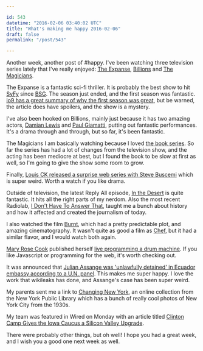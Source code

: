 ```yaml
---

id: 543
datetime: "2016-02-06 03:40:02 UTC"
title: "What's making me happy 2016-02-06"
draft: false
permalink: "/post/543"

---
```


Another week, another post of #happy. I've been watching three television series lately that I've really enjoyed: [The Expanse](https://en.wikipedia.org/wiki/The_Expanse_(TV_series)), [Billions](https://en.wikipedia.org/wiki/Billions_(TV_series)) and [The Magicians](https://en.wikipedia.org/wiki/The_Magicians_(U.S._TV_series)).

The Expanse is a fantastic sci-fi thriller. It is probably the best show to hit [SyFy](https://en.wikipedia.org/wiki/Syfy) since [BSG](https://en.wikipedia.org/wiki/Battlestar_Galactica_(2004_TV_series)). The season just ended, and the first season was fantastic. [io9 has a great summary of why the first season was great](http://io9.gizmodo.com/how-the-expanse-pulled-off-two-miracles-at-the-same-tim-1757165102), but be warned, the article does have spoilers, and the show is a mystery.

I've also been hooked on Billions, mainly just because it has two amazing actors, [Damian Lewis](https://en.wikipedia.org/wiki/Damian_Lewis) and [Paul Giamatti](https://en.wikipedia.org/wiki/Paul_Giamatti), putting out fantastic performances. It's a drama through and through, but so far, it's been fantastic.

The Magicians I am basically watching because I loved [the book series](https://www.goodreads.com/book/show/6101718-the-magicians). So far the series has had a lot of changes from the television show, and the acting has been mediocre at best, but I found the book to be slow at first as well, so I'm going to give the show some room to grow.

Finally, [Louis CK released a surprise web series with Steve Buscemi](http://www.avclub.com/article/louis-ck-releases-surprise-web-series-steve-buscem-231520) which is super weird. Worth a watch if you like drama.

Outside of television, the latest Reply All episode, [In the Desert](https://gimletmedia.com/episode/53-in-the-desert/) is quite fantastic. It hits all the right parts of my nerdom. Also the most recent Radiolab, [I Don't Have To Answer That](http://www.radiolab.org/story/i-dont-have-answer/), taught me a bunch about history and how it affected and created the journalism of today.

I also watched the film [Burnt](https://en.wikipedia.org/wiki/Burnt_(film)), which had a pretty predictable plot, and amazing cinematography. It wasn't quite as good a film as [Chef](https://en.wikipedia.org/wiki/Chef_(film)), but it had a similar flavor, and I would watch both again.

[Mary Rose Cook](https://maryrosecook.com/) published herself [live programming a drum machine](http://drum-machine.maryrosecook.com/). If you like Javascript or programming for the web, it's worth checking out.

It was announced that [Julian Assange was 'unlawfully detained' in Ecuador embassy according to a U.N. panel](http://uk.reuters.com/article/uk-ecuador-sweden-assange-idUKKCN0VD0BJ). This makes me super happy. I love the work that wikileaks has done, and Assange's case has been super weird.

My parents sent me a link to [Changing New York](http://digitalcollections.nypl.org/collections/changing-new-york#/?tab=about&scroll=20), an online collection from the New York Public Library which has a bunch of really cool photos of New York City from the 1930s.

My team was featured in Wired on Monday with an article titled [Clinton Camp Gives the Iowa Caucus a Silicon Valley Upgrade](http://www.wired.com/2016/01/clinton-camp-gives-the-iowa-caucus-a-silicon-valley-upgrade).

There were probably other things, but oh well! I hope you had a great week, and I wish you a good one next week as well.

